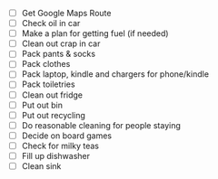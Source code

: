 - [ ] Get Google Maps Route
- [ ] Check oil in car
- [ ] Make a plan for getting fuel (if needed)
- [ ] Clean out crap in car
- [ ] Pack pants & socks
- [ ] Pack clothes
- [ ] Pack laptop, kindle and chargers for phone/kindle
- [ ] Pack toiletries
- [ ] Clean out fridge
- [ ] Put out bin
- [ ] Put out recycling
- [ ] Do reasonable cleaning for people staying
- [ ] Decide on board games
- [ ] Check for milky teas
- [ ] Fill up dishwasher
- [ ] Clean sink
